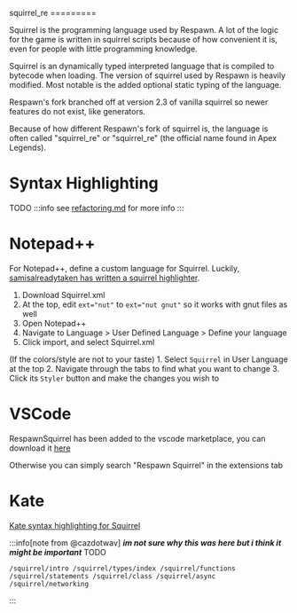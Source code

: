 squirrel_re =========

Squirrel is the programming language used by Respawn. A lot of the logic
for the game is written in squirrel scripts because of how convenient it
is, even for people with little programming knowledge.

Squirrel is an dynamically typed interpreted language that is compiled
to bytecode when loading. The version of squirrel used by Respawn is
heavily modified. Most notable is the added optional static typing of
the language.

Respawn\'s fork branched off at version 2.3 of vanilla squirrel so newer
features do not exist, like generators.

Because of how different Respawn\'s fork of squirrel is, the language is
often called \"squirrel_re\" or \"squirrel_re\" (the official name found
in Apex Legends).

# Syntax Highlighting
TODO
:::info
see [refactoring.md](../refactoring.md) for more info
:::

# Notepad++

For Notepad++, define a custom language for Squirrel. Luckily,
[samisalreadytaken has written a squirrel
highlighter](https://gist.github.com/samisalreadytaken/5bcf322332074f31545ccb6651b88f2d#file-squirrel-xml).

1.  Download Squirrel.xml
2.  At the top, edit `ext="nut"` to `ext="nut gnut"` so it works with
    gnut files as well
3.  Open Notepad++
4.  Navigate to Language \> User Defined Language \> Define your
    language
5.  Click import, and select Squirrel.xml

(If the colors/style are not to your taste) 1. Select `Squirrel`
in User Language at the top 2. Navigate through the tabs to find what
you want to change 3. Click its `Styler` button and make the
changes you wish to

# VSCode

RespawnSquirrel has been added to the vscode marketplace, you can
download it [here](https://marketplace.visualstudio.com/items?itemName=FrothyWi-Fi.rspn-squirrel)

Otherwise you can simply search \"Respawn Squirrel\" in the extensions
tab

# Kate



[Kate syntax highlighting for
Squirrel](https://gist.github.com/CTalvio/6de535f9258cfebd71ab64d7e6af4ee6)

:::info[note from @cazdotwav]
***im not sure why this was here but i think it might be important***
TODO
```
/squirrel/intro /squirrel/types/index /squirrel/functions
/squirrel/statements /squirrel/class /squirrel/async
/squirrel/networking
```
:::
